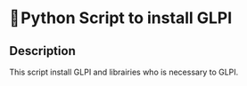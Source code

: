 # 🐍 Python Script to install GLPI

## Description
This script install GLPI and librairies who is necessary to GLPI.
